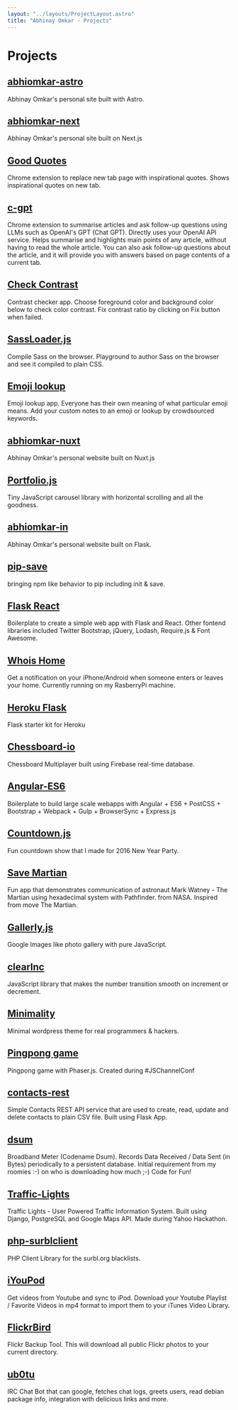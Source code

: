 ```yaml
---
layout: "../layouts/ProjectLayout.astro"
title: "Abhinay Omkar - Projects"
---
```


# Projects

## [abhiomkar-astro](https://github.com/abhiomkar/abhiomkar-astro)

Abhinay Omkar's personal site built with Astro.

## [abhiomkar-next](https://github.com/abhiomkar/abhiomkar-next)

Abhinay Omkar's personal site built on Next.js

## [Good Quotes](https://chromewebstore.google.com/detail/good-quotes/acmmhpghffjojopbdcjmpadajjiopijp)

Chrome extension to replace new tab page with inspirational quotes. Shows inspirational quotes on new tab.

## [c-gpt](https://chrome.google.com/webstore/detail/c-gpt/cmacfggfjaemnlnfcbolabggajjgdkei)

Chrome extension to summarise articles and ask follow-up questions using LLMs such as OpenAI's GPT (Chat GPT). Directly uses your OpenAI API service. Helps summarise and highlights main points of any article, without having to read the whole article. You can also ask follow-up questions about the article, and it will provide you with answers based on page contents of a current tab.

## [Check Contrast](https://abhiomkar.github.io/check-contrast/)

Contrast checker app. Choose foreground color and background color below to check color contrast. Fix contrast ratio by clicking on Fix button when failed.

## [SassLoader.js](https://github.com/abhiomkar/SassLoader.js)

Compile Sass on the browser. Playground to author Sass on the browser and see it compiled to plain CSS.

## [Emoji lookup](https://github.com/abhiomkar/emoji-lookup)

Emoji lookup app. Everyone has their own meaning of what particular emoji means. Add your custom notes to an emoji or lookup by crowdsourced keywords.

## [abhiomkar-nuxt](https://github.com/abhiomkar/abhiomkar-nuxt)

Abhinay Omkar's personal website built on Nuxt.js

## [Portfolio.js](https://github.com/abhiomkar/portfolio-js)

Tiny JavaScript carousel library with horizontal scrolling and all the goodness.

## [abhiomkar-in](https://github.com/abhiomkar/abhiomkar-in)

Abhinay Omkar's personal website built on Flask.

## [pip-save](https://github.com/abhiomkar/pip-save)

bringing npm like behavior to pip including init & save.

## [Flask React](https://github.com/abhiomkar/flask-react)

Boilerplate to create a simple web app with Flask and React. Other fontend libraries included Twitter Bootstrap, jQuery, Lodash, Require.js & Font Awesome.

## [Whois Home](https://github.com/abhiomkar/whois-home)

Get a notification on your iPhone/Android when someone enters or leaves your home. Currently running on my RasberryPi machine.

## [Heroku Flask](https://github.com/abhiomkar/heroku-flask)

Flask starter kit for Heroku

## [Chessboard-io](https://github.com/abhiomkar/chessboard-io)

Chessboard Multiplayer built using Firebase real-time database.

## [Angular-ES6](https://github.com/abhiomkar/angular-es6)

Boilerplate to build large scale webapps with Angular + ES6 + PostCSS + Bootstrap + Webpack + Gulp + BrowserSync + Express.js

## [Countdown.js](https://github.com/abhiomkar/countdown.js)

Fun countdown show that I made for 2016 New Year Party.

## [Save Martian](https://github.com/abhiomkar/save-martian)

Fun app that demonstrates communication of astronaut Mark Watney - The Martian using hexadecimal system with Pathfinder. from NASA. Inspired from move The Martian.

## [Gallerly.js](https://github.com/abhiomkar/gallerly.js)

Google Images like photo gallery with pure JavaScript.

## [clearInc](https://github.com/abhiomkar/clearInc)

JavaScript library that makes the number transition smooth on increment or decrement.

## [Minimality](https://github.com/abhiomkar/Minimality)

Minimal wordpress theme for real programmers & hackers.

## [Pingpong game](https://abhiomkar.github.io/pingpong-app/)

Pingpong game with Phaser.js. Created during #JSChannelConf

## [contacts-rest](https://github.com/abhiomkar/contacts-rest)

Simple Contacts REST API service that are used to create, read, update and delete contacts to plain CSV file. Built using Flask App.

## [dsum](https://github.com/abhiomkar/dsum)

Broadband Meter (Codename Dsum). Records Data Received / Data Sent (in Bytes) periodically to a persistent database. Initial requirement from my roomies :-) on who is downloading how much ;-) Code for Fun!

## [Traffic-Lights](https://github.com/abhiomkar/Traffic-Lights)

Traffic Lights - User Powered Traffic Information System. Built using Django, PostgreSQL and Google Maps API. Made during Yahoo Hackathon.

## [php-surblclient](https://github.com/abhiomkar/php-surblclient)

PHP Client Library for the surbl.org blacklists.

## [iYouPod](https://github.com/abhiomkar/iYouPod)

Get videos from Youtube and sync to iPod. Download your Youtube Playlist / Favorite Videos in mp4 format to import them to your iTunes Video Library.

## [FlickrBird](https://github.com/abhiomkar/FlickrBird)

Flickr Backup Tool. This will download all public Flickr photos to your current directory.

## [ub0tu](https://github.com/abhiomkar/ub0tu)

IRC Chat Bot that can google, fetches chat logs, greets users, read debian package info, integration with delicious links and more.
